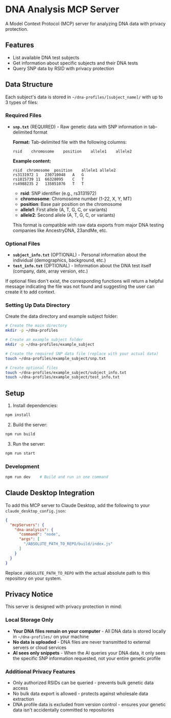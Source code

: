 # DNA Analysis MCP Server

A Model Context Protocol (MCP) server for analyzing DNA data with privacy protection.

## Features

- List available DNA test subjects
- Get information about specific subjects and their DNA tests
- Query SNP data by RSID with privacy protection

## Data Structure

Each subject's data is stored in `~/dna-profiles/[subject_name]/` with up to 3 types of files:

### Required Files
- **`snp.txt`** (REQUIRED) - Raw genetic data with SNP information in tab-delimited format
  
  **Format:** Tab-delimited file with the following columns:
  ```
  rsid    chromosome    position    allele1    allele2
  ```
  
  **Example content:**
  ```
  rsid	chromosome	position	allele1	allele2
  rs3131972	1	230710048	A	G
  rs1815739	11	66328095	C	T
  rs4988235	2	135851076	T	T
  ```
  
  - **rsid**: SNP identifier (e.g., rs3131972)
  - **chromosome**: Chromosome number (1-22, X, Y, MT)
  - **position**: Base pair position on the chromosome
  - **allele1**: First allele (A, T, G, C, or variants)
  - **allele2**: Second allele (A, T, G, C, or variants)
  
  This format is compatible with raw data exports from major DNA testing companies like AncestryDNA, 23andMe, etc.

### Optional Files
- **`subject_info.txt`** (OPTIONAL) - Personal information about the individual (demographics, background, etc.)
- **`test_info.txt`** (OPTIONAL) - Information about the DNA test itself (company, date, array version, etc.)

If optional files don't exist, the corresponding functions will return a helpful message indicating the file was not found and suggesting the user can create it to add context.

### Setting Up Data Directory

Create the data directory and example subject folder:

```bash
# Create the main directory
mkdir -p ~/dna-profiles

# Create an example subject folder
mkdir -p ~/dna-profiles/example_subject

# Create the required SNP data file (replace with your actual data)
touch ~/dna-profiles/example_subject/snp.txt

# Create optional files
touch ~/dna-profiles/example_subject/subject_info.txt
touch ~/dna-profiles/example_subject/test_info.txt
```

## Setup

1. Install dependencies:
```bash
npm install
```

2. Build the server:
```bash
npm run build
```

3. Run the server:
```bash
npm run start
```

### Development
```bash
npm run dev    # Build and run in one command
```

## Claude Desktop Integration

To add this MCP server to Claude Desktop, add the following to your `claude_desktop_config.json`:

```json
{
  "mcpServers": {
    "dna-analysis": {
      "command": "node",
      "args": [
        "/ABSOLUTE_PATH_TO_REPO/build/index.js"
      ]
    }
  }
}
```

Replace `/ABSOLUTE_PATH_TO_REPO` with the actual absolute path to this repository on your system.

## Privacy Notice

This server is designed with privacy protection in mind:

### Local Storage Only
- **Your DNA files remain on your computer** - All DNA data is stored locally in `~/dna-profiles/` on your machine
- **No data is uploaded** - DNA files are never transmitted to external servers or cloud services
- **AI sees only snippets** - When the AI queries your DNA data, it only sees the specific SNP information requested, not your entire genetic profile

### Additional Privacy Features
- Only authorized RSIDs can be queried - prevents bulk genetic data access
- No bulk data export is allowed - protects against wholesale data extraction
- DNA profile data is excluded from version control - ensures your genetic data isn't accidentally committed to repositories